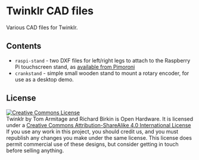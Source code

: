 # Twinklr CAD files

Various CAD files for Twinklr.

## Contents

* `raspi-stand` - two DXF files for left/right legs to attach to the Raspberry Pi touchscreen stand, as [available from Pimoroni](https://shop.pimoroni.com/products/raspberry-pi-7-touchscreen-display-with-frame)
* `crankstand` - simple small wooden stand to mount a rotary encoder, for use as a desktop demo.


## License

<a rel="license" href="http://creativecommons.org/licenses/by-sa/4.0/"><img alt="Creative Commons License" style="border-width:0" src="https://i.creativecommons.org/l/by-sa/4.0/80x15.png" /></a><br /><span xmlns:dct="http://purl.org/dc/terms/" property="dct:title">Twinklr</span> by <span xmlns:cc="http://creativecommons.org/ns#" property="cc:attributionName">Tom Armitage and Richard Birkin</span> is Open Hardware. It is licensed under a <a rel="license" href="http://creativecommons.org/licenses/by-sa/4.0/">Creative Commons Attribution-ShareAlike 4.0 International License</a>  
If you use any work in this project, you should credit us, and you must republish any changes you make under the same license. This license does permit commercial use of these designs, but consider getting in touch before selling anything.  